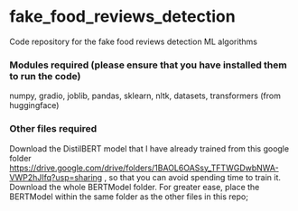 # fake_food_reviews_detection
Code repository for the fake food reviews detection ML algorithms

### Modules required (please ensure that you have installed them to run the code)
numpy, gradio, joblib, pandas, sklearn, nltk, datasets, transformers (from huggingface)

### Other files required
Download the DistilBERT model that I have already trained from this google folder https://drive.google.com/drive/folders/1BAOL6OASsy_TFTWGDwbNWA-VWP2hJIfq?usp=sharing , so that you can avoid spending time to train it. Download the whole BERTModel folder. For greater ease, place the BERTModel within the same folder as the other files in this repo;
